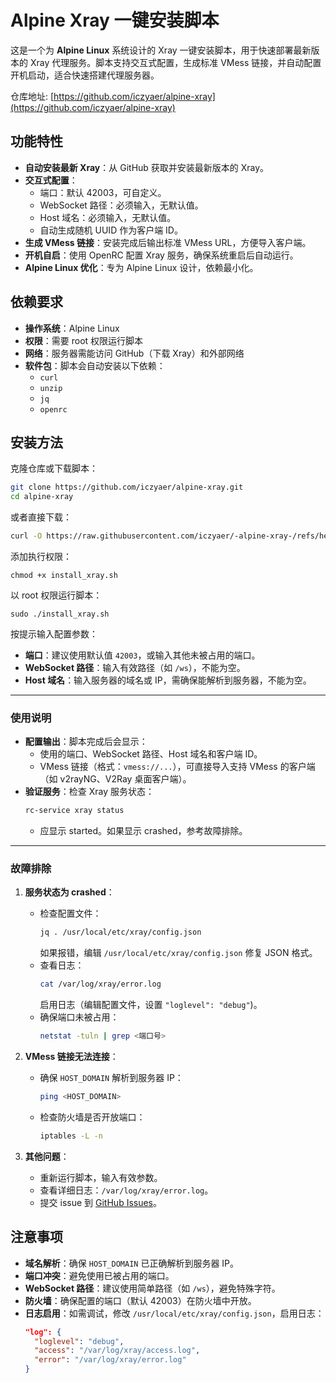 # Alpine Xray 一键安装脚本

这是一个为 **Alpine Linux** 系统设计的 Xray 一键安装脚本，用于快速部署最新版本的 Xray 代理服务。脚本支持交互式配置，生成标准 VMess 链接，并自动配置开机启动，适合快速搭建代理服务器。

仓库地址: [https://github.com/iczyaer/alpine-xray](https://github.com/iczyaer/alpine-xray)
## 功能特性

- **自动安装最新 Xray**：从 GitHub 获取并安装最新版本的 Xray。
- **交互式配置**：
  - 端口：默认 42003，可自定义。
  - WebSocket 路径：必须输入，无默认值。
  - Host 域名：必须输入，无默认值。
  - 自动生成随机 UUID 作为客户端 ID。
- **生成 VMess 链接**：安装完成后输出标准 VMess URL，方便导入客户端。
- **开机自启**：使用 OpenRC 配置 Xray 服务，确保系统重启后自动运行。
- **Alpine Linux 优化**：专为 Alpine Linux 设计，依赖最小化。

## 依赖要求

- **操作系统**：Alpine Linux
- **权限**：需要 root 权限运行脚本
- **网络**：服务器需能访问 GitHub（下载 Xray）和外部网络
- **软件包**：脚本会自动安装以下依赖：
  - `curl`
  - `unzip`
  - `jq`
  - `openrc`
 
## 安装方法
克隆仓库或下载脚本：
   ```bash
   git clone https://github.com/iczyaer/alpine-xray.git
   cd alpine-xray
   ```

或者直接下载：
   ```bash
   curl -O https://raw.githubusercontent.com/iczyaer/-alpine-xray-/refs/heads/main/install_xray.sh
   ```
添加执行权限：
   ```
   chmod +x install_xray.sh
   ```
以 root 权限运行脚本：
   ```
   sudo ./install_xray.sh
   ```
按提示输入配置参数：
   - **端口**：建议使用默认值 `42003`，或输入其他未被占用的端口。
   - **WebSocket 路径**：输入有效路径（如 `/ws`），不能为空。
   - **Host 域名**：输入服务器的域名或 IP，需确保能解析到服务器，不能为空。
---

### 使用说明

- **配置输出**：脚本完成后会显示：
  - 使用的端口、WebSocket 路径、Host 域名和客户端 ID。
  - VMess 链接（格式：`vmess://...`），可直接导入支持 VMess 的客户端（如 v2rayNG、V2Ray 桌面客户端）。
- **验证服务**：检查 Xray 服务状态：
  ```bash
  rc-service xray status
  ```
  - 应显示 started。如果显示 crashed，参考故障排除。
---

### 故障排除

1. **服务状态为 crashed**：
   - 检查配置文件：
     ```bash
     jq . /usr/local/etc/xray/config.json
     ```
     如果报错，编辑 `/usr/local/etc/xray/config.json` 修复 JSON 格式。
   - 查看日志：
     ```bash
     cat /var/log/xray/error.log
     ```
     启用日志（编辑配置文件，设置 `"loglevel": "debug"`)。
   - 确保端口未被占用：
     ```bash
     netstat -tuln | grep <端口号>
     ```

2. **VMess 链接无法连接**：
   - 确保 `HOST_DOMAIN` 解析到服务器 IP：
     ```bash
     ping <HOST_DOMAIN>
     ```
   - 检查防火墙是否开放端口：
     ```bash
     iptables -L -n
     ```

3. **其他问题**：
   - 重新运行脚本，输入有效参数。
   - 查看详细日志：`/var/log/xray/error.log`。
   - 提交 issue 到 [GitHub Issues](https://github.com/iczyaer/alpine-xray/issues)。

## 注意事项

- **域名解析**：确保 `HOST_DOMAIN` 已正确解析到服务器 IP。
- **端口冲突**：避免使用已被占用的端口。
- **WebSocket 路径**：建议使用简单路径（如 `/ws`），避免特殊字符。
- **防火墙**：确保配置的端口（默认 42003）在防火墙中开放。
- **日志启用**：如需调试，修改 `/usr/local/etc/xray/config.json`，启用日志：
  ```json
  "log": {
    "loglevel": "debug",
    "access": "/var/log/xray/access.log",
    "error": "/var/log/xray/error.log"
  }
  ```
